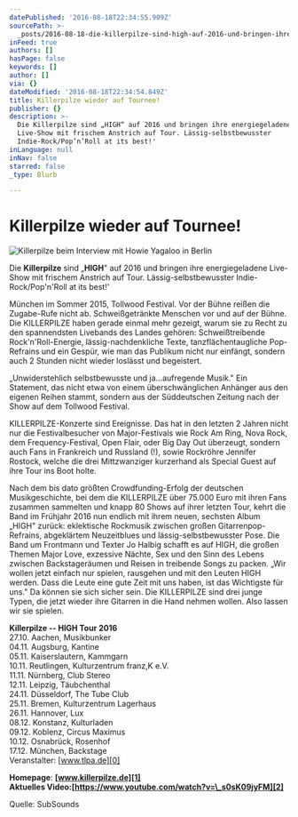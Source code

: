 ```yaml
---
datePublished: '2016-08-18T22:34:55.909Z'
sourcePath: >-
  _posts/2016-08-18-die-killerpilze-sind-high-auf-2016-und-bringen-ihre-energi.md
inFeed: true
authors: []
hasPage: false
keywords: []
author: []
via: {}
dateModified: '2016-08-18T22:34:54.849Z'
title: Killerpilze wieder auf Tournee!
publisher: {}
description: >-
  Die Killerpilze sind „HIGH“ auf 2016 und bringen ihre energiegeladene
  Live-Show mit frischem Anstrich auf Tour. Lässig-selbstbewusster
  Indie-Rock/Pop’n’Roll at its best!'
inLanguage: null
inNav: false
starred: false
_type: Blurb

---
```

# Killerpilze wieder auf Tournee!
![Killerpilze beim Interview mit Howie Yagaloo in Berlin](https://the-grid-user-content.s3-us-west-2.amazonaws.com/43b47df1-792f-462e-9bde-862e26eba4c8.jpg)

Die **Killerpilze** sind „**HIGH**" auf 2016 und bringen ihre energiegeladene Live-Show mit frischem Anstrich auf Tour. Lässig-selbstbewusster Indie-Rock/Pop'n'Roll at its best!'

München im Sommer 2015, Tollwood Festival. Vor der Bühne reißen die Zugabe-Rufe nicht ab. Schweißgetränkte Menschen vor und auf der Bühne. Die KILLERPILZE haben gerade einmal mehr gezeigt, warum sie zu Recht zu den spannendsten Livebands des Landes gehören: Schweißtreibende Rock'n'Roll-Energie, lässig-nachdenkliche Texte, tanzflächentaugliche Pop-Refrains und ein Gespür, wie man das Publikum nicht nur einfängt, sondern auch 2 Stunden nicht wieder loslässt und begeistert.

„Unwiderstehlich selbstbewusste und ja...aufregende Musik." Ein Statement, das nicht etwa von einem überschwänglichen Anhänger aus den eigenen Reihen stammt, sondern aus der Süddeutschen Zeitung nach der Show auf dem Tollwood Festival.

KILLERPILZE-Konzerte sind Ereignisse. Das hat in den letzten 2 Jahren nicht nur die Festivalbesucher von Major-Festivals wie Rock Am Ring, Nova Rock, dem Frequency-Festival, Open Flair, oder Big Day Out überzeugt, sondern auch Fans in Frankreich und Russland (!), sowie Rockröhre Jennifer Rostock, welche die drei Mittzwanziger kurzerhand als Special Guest auf ihre Tour ins Boot holte.

Nach dem bis dato größten Crowdfunding-Erfolg der deutschen Musikgeschichte, bei dem die KILLERPILZE über 75.000 Euro mit ihren Fans zusammen sammelten und knapp 80 Shows auf ihrer letzten Tour, kehrt die Band im Frühjahr 2016 nun endlich mit ihrem neuen, sechsten Album „HIGH" zurück: eklektische Rockmusik zwischen großen Gitarrenpop-Refrains, abgeklärtem Neuzeitblues und lässig-selbstbewusster Pose. Die Band um Frontmann und Texter Jo Halbig schafft es auf HIGH, die großen Themen Major Love, exzessive Nächte, Sex und den Sinn des Lebens zwischen Backstageräumen und Reisen in treibende Songs zu packen. „Wir wollen jetzt einfach nur spielen, rausgehen und mit den Leuten HIGH werden. Dass die Leute eine gute Zeit mit uns haben, ist das Wichtigste für uns." Da können sie sich sicher sein. Die KILLERPILZE sind drei junge Typen, die jetzt wieder ihre Gitarren in die Hand nehmen wollen. Also lassen wir sie spielen.

**Killerpilze -- HIGH Tour 2016**  
27.10\. Aachen, Musikbunker  
04.11\. Augsburg, Kantine  
05.11\. Kaiserslautern, Kammgarn  
10.11\. Reutlingen, Kulturzentrum franz,K e.V.  
11.11\. Nürnberg, Club Stereo  
12.11\. Leipzig, Täubchenthal  
24.11\. Düsseldorf, The Tube Club  
25.11\. Bremen, Kulturzentrum Lagerhaus  
26.11\. Hannover, Lux  
08.12\. Konstanz, Kulturladen  
09.12\. Koblenz, Circus Maximus  
10.12\. Osnabrück, Rosenhof  
17.12\. München, Backstage  
Veranstalter: [www.tlpa.de][0]

**Homepage**: **[www.killerpilze.de][1]**  
**Aktuelles Video:[https://www.youtube.com/watch?v=\_s0sK09jyFM][2]**

Quelle: SubSounds

[0]: http://www.tlpa.de/
[1]: http://www.killerpilze.de/
[2]: https://www.youtube.com/watch?v=_s0sK09jyFM